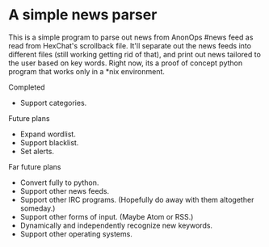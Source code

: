 # A simple news parser
This is a simple program to parse out news from AnonOps #news feed as read from HexChat's scrollback file.
It'll separate out the news feeds into different files (still working getting rid of that), and print out news tailored to the user based on key words.
Right now, its a proof of concept python program that works only in a *nix environment.

Completed
- Support categories.

Future plans
- Expand wordlist.
- Support blacklist.
- Set alerts.

Far future plans
- Convert fully to python.
- Support other news feeds.
- Support other IRC programs. (Hopefully do away with them altogether someday.)
- Support other forms of input. (Maybe Atom or RSS.)
- Dynamically and independently recognize new keywords.
- Support other operating systems.
